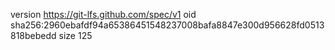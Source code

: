 version https://git-lfs.github.com/spec/v1
oid sha256:2960ebafdf94a65386451548237008bafa8847e300d956628fd0513818bebedd
size 125
